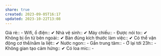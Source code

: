 ```yaml
---
share: true
created: 2023-09-05T16:17
updated: 2023-10-22T13:08
---
```

Giá rẻ:: -
Wifi, ổ điện:: ✔
Nhà vệ sinh:: ✔
Máy chiếu:: -
Được nói to:: ✔
Không bị ồn từ bên ngoài:: ✔
Bàn đúng kích thước làm việc:: ✔
Có thể vận động cơ thể/nằm la liệt:: ✔
Nước ngon:: -
Gần trung tâm:: -
Ở lại tới 23h:: -
Không gian tạo cảm hứng:: ✔
Có loa mic:: -